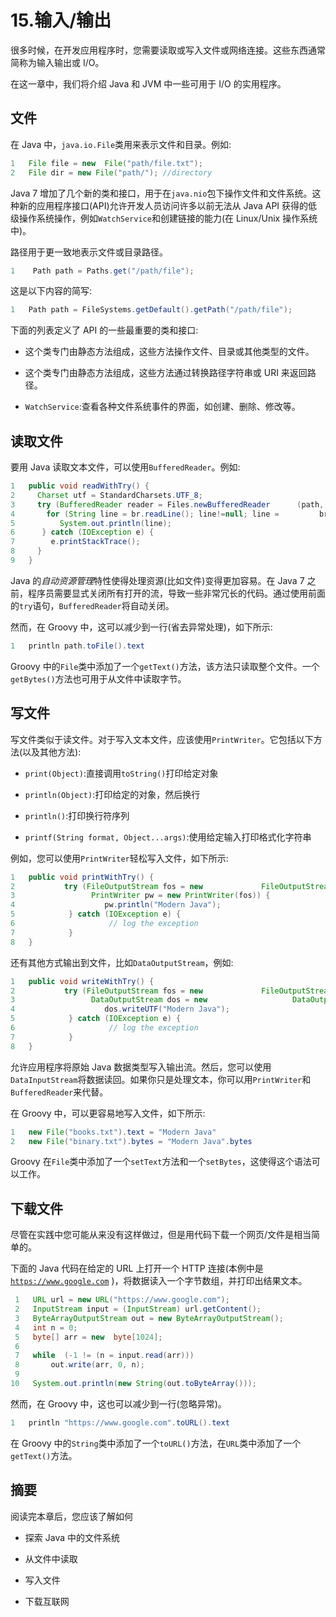 # 15.输入/输出

很多时候，在开发应用程序时，您需要读取或写入文件或网络连接。这些东西通常简称为输入输出或 I/O。

在这一章中，我们将介绍 Java 和 JVM 中一些可用于 I/O 的实用程序。

## 文件

在 Java 中，`java.io.File`类用来表示文件和目录。例如:

```java
1   File file = new  File("path/file.txt");
2   File dir = new File("path/"); //directory

```

Java 7 增加了几个新的类和接口，用于在`java.nio`包下操作文件和文件系统。这种新的应用程序接口(API)允许开发人员访问许多以前无法从 Java API 获得的低级操作系统操作，例如`WatchService`和创建链接的能力(在 Linux/Unix 操作系统中)。

路径用于更一致地表示文件或目录路径。

```java
1    Path path = Paths.get("/path/file");

```

这是以下内容的简写:

```java
1   Path path = FileSystems.getDefault().getPath("/path/file");

```

下面的列表定义了 API 的一些最重要的类和接口:

*   这个类专门由静态方法组成，这些方法操作文件、目录或其他类型的文件。

*   这个类专门由静态方法组成，这些方法通过转换路径字符串或 URI 来返回路径。

*   `WatchService`:查看各种文件系统事件的界面，如创建、删除、修改等。

## 读取文件

要用 Java 读取文本文件，可以使用`BufferedReader`。例如:

```java
1   public void readWithTry() {
2     Charset utf = StandardCharsets.UTF_8;
3     try (BufferedReader reader = Files.newBufferedReader      (path, utf)) {
4       for (String line = br.readLine(); line!=null; line =         br.readLine())
5          System.out.println(line);
6      } catch (IOException e) {
7        e.printStackTrace();
8     }
9   }

```

Java 的*自动资源管理*特性使得处理资源(比如文件)变得更加容易。在 Java 7 之前，程序员需要显式关闭所有打开的流，导致一些非常冗长的代码。通过使用前面的`try`语句，`BufferedReader`将自动关闭。

然而，在 Groovy 中，这可以减少到一行(省去异常处理)，如下所示:

```java
1   println path.toFile().text

```

Groovy 中的`File`类中添加了一个`getText()`方法，该方法只读取整个文件。一个`getBytes()`方法也可用于从文件中读取字节。

## 写文件

写文件类似于读文件。对于写入文本文件，应该使用`PrintWriter`。它包括以下方法(以及其他方法):

*   `print(Object)`:直接调用`toString()`打印给定对象

*   `println(Object)`:打印给定的对象，然后换行

*   `println()`:打印换行符序列

*   `printf(String format, Object...args)`:使用给定输入打印格式化字符串

例如，您可以使用`PrintWriter`轻松写入文件，如下所示:

```java
1   public void printWithTry() {
2           try (FileOutputStream fos = new             FileOutputStream("books.txt");
3                 PrintWriter pw = new PrintWriter(fos)) {
4                    pw.println("Modern Java");
5            } catch (IOException e) {
6                     // log the exception
7            }
8   }

```

还有其他方式输出到文件，比如`DataOutputStream`，例如:

```java
1   public void writeWithTry() {
2           try (FileOutputStream fos = new             FileOutputStream("books.txt");
3                 DataOutputStream dos = new                   DataOutputStream(fos)) {
4                    dos.writeUTF("Modern Java");
5            } catch (IOException e) {
6                     // log the exception
7            }
8   }

```

允许应用程序将原始 Java 数据类型写入输出流。然后，您可以使用`DataInputStream`将数据读回。如果你只是处理文本，你可以用`PrintWriter`和`BufferedReader`来代替。

在 Groovy 中，可以更容易地写入文件，如下所示:

```java
1   new File("books.txt").text = "Modern Java"
2   new File("binary.txt").bytes = "Modern Java".bytes

```

Groovy 在`File`类中添加了一个`setText`方法和一个`setBytes`，这使得这个语法可以工作。

## 下载文件

尽管在实践中您可能从来没有这样做过，但是用代码下载一个网页/文件是相当简单的。

下面的 Java 代码在给定的 URL 上打开一个 HTTP 连接(本例中是 [`https://www.google.com`](https://www.google.com) )，将数据读入一个字节数组，并打印出结果文本。

```java
 1   URL url = new URL("https://www.google.com");
 2   InputStream input = (InputStream) url.getContent();
 3   ByteArrayOutputStream out = new ByteArrayOutputStream();
 4   int n = 0;
 5   byte[] arr = new  byte[1024];
 6
 7   while  (-1 != (n = input.read(arr)))
 8       out.write(arr, 0, n);
 9
10   System.out.println(new String(out.toByteArray()));

```

然而，在 Groovy 中，这也可以减少到一行(忽略异常)。

```java
1   println "https://www.google.com".toURL().text

```

在 Groovy 中的`String`类中添加了一个`toURL()`方法，在`URL`类中添加了一个`getText()`方法。

## 摘要

阅读完本章后，您应该了解如何

*   探索 Java 中的文件系统

*   从文件中读取

*   写入文件

*   下载互联网
